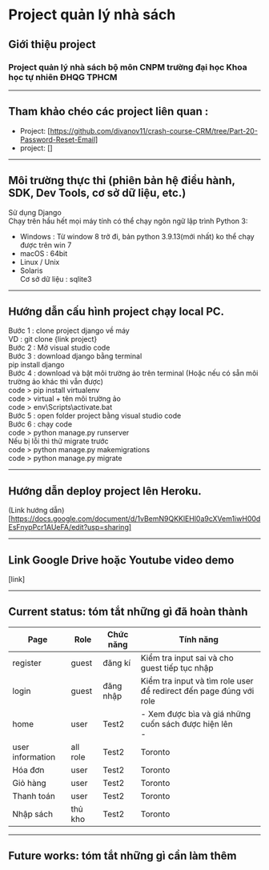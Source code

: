 # Project quản lý nhà sách
## Giới thiệu project
### Project quản lý nhà sách bộ môn CNPM trường đại học Khoa học tự nhiên ĐHQG TPHCM
---
## Tham khảo chéo các project liên quan : 
- Project: [https://github.com/divanov11/crash-course-CRM/tree/Part-20-Password-Reset-Email]
- project: []

---
## Môi trường thực thi (phiên bản hệ điều hành, SDK, Dev Tools, cơ sở dữ liệu, etc.)
Sử dụng Django <br>
Chạy trên hầu hết mọi máy tính có thể chạy ngôn ngữ lập trình Python 3: <br>
- Windows : Từ window 8 trở đi, bản python 3.9.13(mới nhất) ko thể chạy được trên win 7 
- macOS : 64bit
- Linux / Unix 
- Solaris <br>
Cơ sở dữ liệu : sqlite3

---
## Hướng dẫn cấu hình project chạy local PC. <br>
Bước 1 : clone project django về máy <br>
VD : git clone {link project} <br>
Bước 2 : Mở visual studio code <br>
Bước 3 : download django bằng terminal <br>
pip install django <br>
Bước 4 : download và bật môi trường ảo trên terminal (Hoặc nếu có sẵn môi trường ảo khác thì vẫn được) <br>
code > pip install virtualenv <br>
code > virtual + tên môi trường ảo <br>
code > env\Scripts\activate.bat <br>
Bước 5 : open folder project bằng visual studio code <br>
Bước 6 : chạy code <br>
code > python manage.py runserver <br>
Nếu bị lỗi thì thử migrate trước <br>
code > python manage.py makemigrations <br>
code > python manage.py migrate <br>

---
## Hướng dẫn deploy project lên Heroku.
(Link hướng dẫn)[https://docs.google.com/document/d/1vBemN9QKKlEHl0a9cXVem1iwH00dEsFnypPcr1AUeFA/edit?usp=sharing]
  
---
## Link Google Drive hoặc Youtube video demo
[link]

---
## Current status: tóm tắt những gì đã hoàn thành 

| Page             | Role     |Chức năng      | Tính năng |
| ---------------- | -------- |-------------- | --------- |
| register         | guest    | đăng kí       | Kiểm tra input sai và cho guest tiếp tục nhập |
| login            | guest    | đăng nhập     | Kiểm tra input và tìm role user để redirect đến page đúng với role |
| home             | user     | Test2         | - Xem được bìa và giá những cuốn sách được hiện lên <br> - |
| user information | all role | Test2         | Toronto  |
| Hóa đơn          | user     | Test2         | Toronto  |
| Giỏ hàng         | user     | Test2         | Toronto  |
| Thanh toán       | user     | Test2         | Toronto  |
| Nhập sách        | thủ kho  | Test2         | Toronto  |

---
## Future works: tóm tắt những gì cần làm thêm
